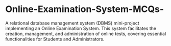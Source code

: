 # Online-Examination-System-MCQs-
A relational database management system (DBMS) mini-project implementing an Online Examination System. This system facilitates the creation, management, and administration of online tests, covering essential functionalities for Students and Administrators.
